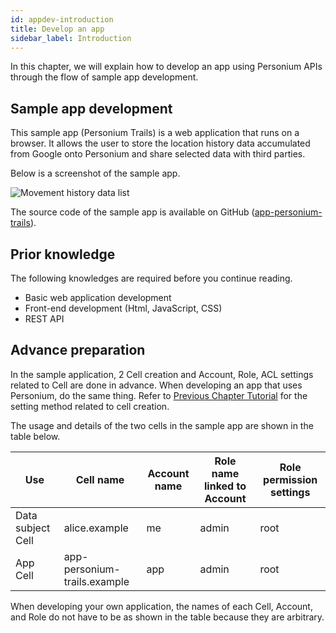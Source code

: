 ```yaml
---
id: appdev-introduction
title: Develop an app
sidebar_label: Introduction
---
```


In this chapter, we will explain how to develop an app using Personium APIs through the flow of sample app development.

## Sample app development

This sample app (Personium Trails) is a web application that runs on a browser. It allows the user to store the location history data accumulated from Google onto Personium and share selected data with third parties.

Below is a screenshot of the sample app.

![Movement history data list](assets/getting-started/trails_locations_public.png)

The source code of the sample app is available on GitHub ([app-personium-trails](https://github.com/personium/app-personium-trails)).


## Prior knowledge

The following knowledges are required before you continue reading.

* Basic web application development
* Front-end development (Html, JavaScript, CSS)
* REST API

## Advance preparation

In the sample application, 2 Cell creation and Account, Role, ACL settings related to Cell are done in advance. When developing an app that uses Personium, do the same thing. Refer to [Previous Chapter Tutorial](../unit-administrator/tutorial.md) for the setting method related to cell creation.

The usage and details of the two cells in the sample app are shown in the table below.

|Use|Cell name|Account name|Role name linked to Account|Role permission settings|
|----|---|---------|-----------------------|--------------|
|Data subject Cell|alice.example|me|admin|root|
|App Cell|app-personium-trails.example|app|admin|root|

When developing your own application, the names of each Cell, Account, and Role do not have to be as shown in the table because they are arbitrary.
